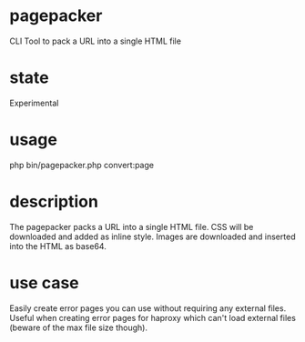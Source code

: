 # pagepacker
CLI Tool to pack a URL into a single HTML file

# state
Experimental

# usage
php bin/pagepacker.php convert:page <url to pack>

# description
The pagepacker packs a URL into a single HTML file. CSS will be downloaded and added as inline style. Images are downloaded and inserted into the HTML as base64. 

# use case
Easily create error pages you can use without requiring any external files. Useful when creating error pages for haproxy which can't load external files (beware of the max file size though).
